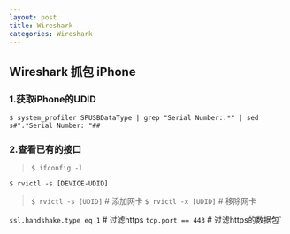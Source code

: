 ```yaml
---
layout: post
title: Wireshark
categories: Wireshark
---
```



## Wireshark 抓包 iPhone

### 1.获取iPhone的UDID

`$ system_profiler SPUSBDataType | grep "Serial Number:.*" | sed s#".*Serial Number: "##`

<!-- 00008101001C5D3622E0001E -->

### 2.查看已有的接口

> `$ ifconfig -l`

<!-- 
lo0 gif0 stf0 anpi2 anpi1 anpi0 en4 en5 en6 en1 en2 en3 bridge0 ap1 en0 awdl0 llw0 utun0 utun1 utun2 en7 en8 en9

Arm: /Library/Apple/usr/bin/rvictl
# https://stackoverflow.com/questions/21559537/bash-rvictl-command-not-found-mac-book-pro-os-x-10-7-5-xcode-4-6

Intel: rvictl
# Macos下的wireshark抓包权限不足问题

`$ whoami`
`$ cd /dev`
`$ sudo chown [username]:admin bp*`
`$ ls -la | grep bp`

 -->
`$ rvictl -s [DEVICE-UDID]`

> `$ rvictl -s [UDID]` # 添加网卡
> `$ rvictl -x [UDID]` # 移除网卡

`ssl.handshake.type eq 1` # 过滤https
`tcp.port == 443` # 过滤https的数据包`
